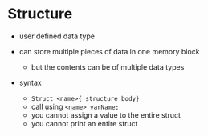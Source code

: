 # Structure

- user defined data type
- can store multiple pieces of data in one memory block
	- but the contents can be of multiple data types

- syntax
	- `Struct <name>{ structure body}`
	-  call using `<name> varName;`
	-  you cannot assign a value to the entire struct
	-  you cannot print an entire struct